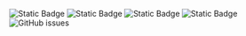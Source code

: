 ![Static Badge](https://img.shields.io/badge/blacklists-60-000000) ![Static Badge](https://img.shields.io/badge/blacklisted-2634790-cc0000) ![Static Badge](https://img.shields.io/badge/whitelisted-2245-00CC00) ![Static Badge](https://img.shields.io/badge/streaming_blacklist-28107-000000) ![GitHub issues](https://img.shields.io/github/issues/fabriziosalmi/blacklists)
